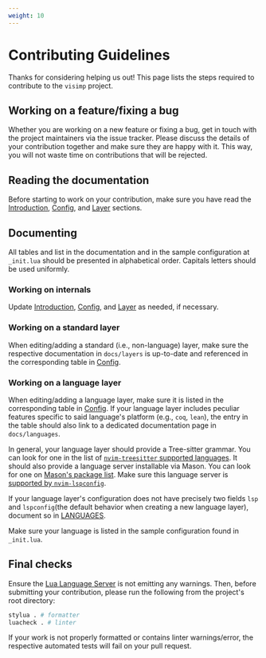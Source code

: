 ```yaml
---
weight: 10
---
```


# Contributing Guidelines

Thanks for considering helping us out! This page lists the steps required to
contribute to the `visimp` project.

## Working on a feature/fixing a bug

Whether you are working on a new feature or fixing a bug, get in touch with the
project maintainers via the issue tracker. Please discuss the details of your
contribution together and make sure they are happy with it. This way, you will
not waste time on contributions that will be rejected.

## Reading the documentation

Before starting to work on your contribution, make sure you have read the
[Introduction](INTRO.md), [Config](CONFIG.md), and [Layer](LAYER.md) sections.

## Documenting

All tables and list in the documentation and in the sample configuration at
`_init.lua` should be presented in alphabetical order. Capitals letters should
be used uniformly.

### Working on internals

Update [Introduction](INTRO.md), [Config](CONFIG.md), and [Layer](LAYER.md) as
needed, if necessary.

### Working on a standard layer

When editing/adding a standard (i.e., non-language) layer, make sure the
respective documentation in `docs/layers` is up-to-date and referenced in the
corresponding table in [Config](CONFIG.md).

### Working on a language layer

When editing/adding a language layer, make sure it is listed in the
corresponding table in [Config](CONFIG.md). If your language layer includes
peculiar features specific to said language's platform (e.g., `coq`, `lean`),
the entry in the table should also link to a dedicated documentation page
in `docs/languages`.

In general, your language layer should provide a Tree-sitter grammar. You can
look for one in the list of [`nvim-treesitter` supported
languages](https://github.com/nvim-treesitter/nvim-treesitter#supported-languages).
It should also provide a language server installable via Mason. You can look for
one on [Mason's package list](https://mason-registry.dev/registry/list). Make
sure this language server is [supported by
`nvim-lspconfig`](https://github.com/neovim/nvim-lspconfig/blob/master/doc/server_configurations.md).

If your language layer's configuration does not have precisely two fields `lsp`
and `lspconfig`(the default behavior when creating a new language layer),
document so in [LANGUAGES](layers/LANGUAGES.md#configuration).

Make sure your language is listed in the sample configuration found in
`_init.lua`.

## Final checks

Ensure the [Lua Language Server](https://luals.github.io/) is not emitting any
warnings. Then, before submitting your contribution, please run the following
from the project's root directory:

```bash
stylua . # formatter
luacheck . # linter
```

If your work is not properly formatted or contains linter warnings/error, the
respective automated tests will fail on your pull request.
